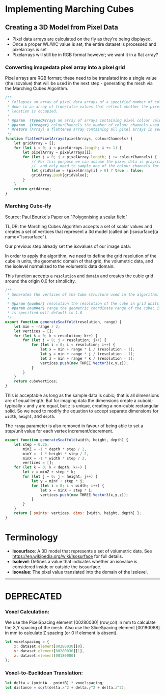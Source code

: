 # Implementing Marching Cubes

## Creating a 3D Model from Pixel Data

- Pixel data arrays are calculated on the fly as they're being displayed.
- Once a proper WL/WC value is set, the entire dataset is processed and pixelarrays is set
- Pixelarrays will still be in RGB format however; we want it in a flat array?

### Converting imagedata pixel array into a pixel grid

Pixel arrays are RGB format; these need to be translated into a single value (the isovalue)
that will be used in the next step - generating the mesh via the Marching Cubes Algorithm.

```javascript
/**
 * Collapses an array of pixel data arrays of a specified number of color channels,
 * down to an array of true/false values that reflect whether the pixel at the plane
 * location is occupied.
 *
 * @param  {TypedArray} an array of arrays containing pixel colour values
 * @param  {integer} colourChannels the number of colour channels used in the pixel data
 * @return {Array} a flattened array containing all pixel arrays in sequence
 */
function flattenPixelArrays(pixelArrays, colourChannels) {
	let gridArray = [];
	for (let i = 0; i < pixelArrays.length; i += 1) {
		let pixelArray = pixelArrays[i];
		for (let j = 0; j < pixelArray.length; j += colourChannels) {
			// For this purpose we can assume the pixel data is grayscale
			//  and only need to sample one of the colour channels for presence
			let gridValue = (pixelArray[i] > 0) ? true : false;
			gridArray.push[gridValue];
		}
	}
	return gridArray;
}
```

### Marching Cube-ify

Source:
[Paul Bourke's Paper on "Polygonising a scalar field"](http://paulbourke.net/geometry/polygonise)

TL;DR: the Marching Cubes Algorithm accepts a set of scalar values and creates
a set of vertices that represent a 3d model (called an [isosurface](a name="Isosurface").

Our previous step already set the isovalues of our image data.

In order to apply the algorithm, we need to define the grid resolution of the
cube in units, the geometric domain of that grid, the volumetric data, and the isolevel
normalized to the volumetric data domain.

This function accepts a `resolution` and `domain` and creates the cubic grid around
the origin 0,0 for simplicity.

```javascript
/**
 * Generates the vertices of the Cube structure used in the algorithm.
 *
 * @param {number} resolution the resolution of the cube in grid units
 * @param {number} range the geometric coordinate range of the cube; if no value
 * is specified will default to 1.0
 */
export function generateScaffold(resolution, range) {
	let min = -range / 2;
	let vertices = [];
	for (let k = 0; k < resolution; k++) {
		for (let j = 0; j < resolution; j++) {
			for (let i = 0; i < resolution; i++) {
				let x = min + range * i / (resolution - 1);
				let y = min + range * j / (resolution - 1);
				let z = min + range * k / (resolution - 1);
				vertices.push(new THREE.Vector3(x,y,z));
			}
		}
	}
	return cubeVertices;
}
```

This is acceptable as long as the sample data is cubic; that is all dimensions are of
equal length.  But for imaging data the dimensions create a cuboid; typically `x` and `y`
are equal, but `z` is unique, creating a non-cubic rectangular solid.  So we need
to modify the equation to accept separate dimensions for `width`, `height`, and `depth`.

The `range` parameter is also removed in favour of being able to set a step/unit value
for each vertex increment/decrement.

```javascript
export function generateScaffold(width, height, depth) {
	let step = 0.25,
		minZ = -1 * depth * step / 2,
		minY = -1 * height * step / 2,
		minX = -1 * width * step / 2,
		vertices = [];
	for (let k = 0; k < depth; k++) {
		let z = minZ + step * k;
		for (let j = 0; j < height; j++) {
			let y = minY + step * j;
			for (let i = 0; i < width; i++) {
				let x = minX + step * i;
				vertices.push(new THREE.Vector3(x,y,z));
			}
		}
	}
	return { points: vertices, dims: [width, height, depth] };
}
```

# Terminology

- <a name="Isosurface"></a>**Isosurface**: A 3D model that represents a set of volumetric data. See https://en.wikipedia.org/wiki/Isosurface for full details.
- <a name="Isolevel"></a>**Isolevel**: Defines a value that indicates whether an isovalue is considered inside
or outside the isosurface.
- <a name="Isovalue"></a>**Isovalue**: The pixel value translated into the domain of the Isolevel.

---

# DEPRECATED

### Voxel Calculation:
We use the PixelSpacing element [00280030] (row,col) in mm to calculate the X,Y spacing of the mesh.
Also use the SliceSpacing element [00180088] in mm to calculate Z spacing (or 0 if element is absent).

```javascript
let voxelspacing = {
	x: dataset.element[00280030][0],
	y: dataset.element[00280030][1],
	z: dataset.element[00180080]
};
```

### Voxel-to-Euclidean Translation:

```javascript
let delta = (pointA - pointB) * voxelspacing;
let distance = sqrt(delta.x^2 + delta.y^2 + delta.z^2);
```

